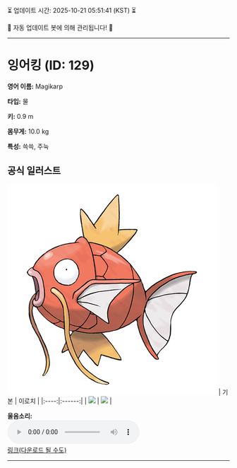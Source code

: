
⏳ 업데이트 시간: 2025-10-21 05:51:41 (KST) ⏳

🤖 자동 업데이트 봇에 의해 관리됩니다! 🤖

---

# 잉어킹 (ID: 129)
**영어 이름:** Magikarp

**타입:** 물

**키:** 0.9 m

**몸무게:** 10.0 kg

**특성:** 쓱쓱, 주눅

## 공식 일러스트
![](https://raw.githubusercontent.com/PokeAPI/sprites/master/sprites/pokemon/other/official-artwork/129.png)
| 기본 | 이로치 |
|:----:|:------:|
| <img src="http://play.pokemonshowdown.com/sprites/ani/magikarp.gif" width="200"> | <img src="http://play.pokemonshowdown.com/sprites/ani-shiny/magikarp.gif" width="200"> |

**울음소리:**<br><audio controls src="https://raw.githubusercontent.com/PokeAPI/cries/main/cries/pokemon/latest/129.ogg"></audio><br> [링크(다운로드 될 수도)](https://raw.githubusercontent.com/PokeAPI/cries/main/cries/pokemon/latest/129.ogg)


---
